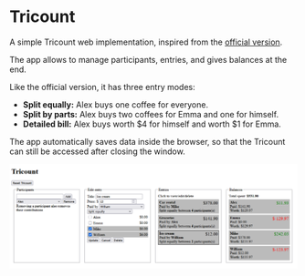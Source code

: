 # Tricount

A simple Tricount web implementation, inspired from the [official version](https://tricount.com).

The app allows to manage participants, entries, and gives balances at the end.

Like the official version, it has three entry modes:

-   **Split equally:** Alex buys one coffee for everyone.
-   **Split by parts:** Alex buys two coffees for Emma and one for himself.
-   **Detailed bill:** Alex buys worth $4 for himself and worth $1 for Emma.

The app automatically saves data inside the browser, so that the Tricount can still be accessed after closing the window.

![Illustration](example.png)
